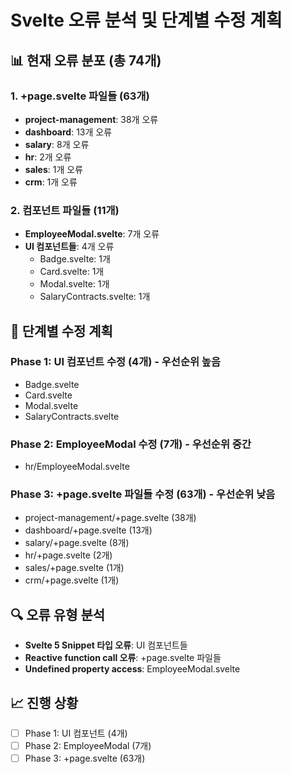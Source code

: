# Svelte 오류 분석 및 단계별 수정 계획

## 📊 현재 오류 분포 (총 74개)

### 1. +page.svelte 파일들 (63개)

- **project-management**: 38개 오류
- **dashboard**: 13개 오류
- **salary**: 8개 오류
- **hr**: 2개 오류
- **sales**: 1개 오류
- **crm**: 1개 오류

### 2. 컴포넌트 파일들 (11개)

- **EmployeeModal.svelte**: 7개 오류
- **UI 컴포넌트들**: 4개 오류
  - Badge.svelte: 1개
  - Card.svelte: 1개
  - Modal.svelte: 1개
  - SalaryContracts.svelte: 1개

## 🎯 단계별 수정 계획

### Phase 1: UI 컴포넌트 수정 (4개) - 우선순위 높음

- Badge.svelte
- Card.svelte
- Modal.svelte
- SalaryContracts.svelte

### Phase 2: EmployeeModal 수정 (7개) - 우선순위 중간

- hr/EmployeeModal.svelte

### Phase 3: +page.svelte 파일들 수정 (63개) - 우선순위 낮음

- project-management/+page.svelte (38개)
- dashboard/+page.svelte (13개)
- salary/+page.svelte (8개)
- hr/+page.svelte (2개)
- sales/+page.svelte (1개)
- crm/+page.svelte (1개)

## 🔍 오류 유형 분석

- **Svelte 5 Snippet 타입 오류**: UI 컴포넌트들
- **Reactive function call 오류**: +page.svelte 파일들
- **Undefined property access**: EmployeeModal.svelte

## 📈 진행 상황

- [ ] Phase 1: UI 컴포넌트 (4개)
- [ ] Phase 2: EmployeeModal (7개)
- [ ] Phase 3: +page.svelte (63개)
